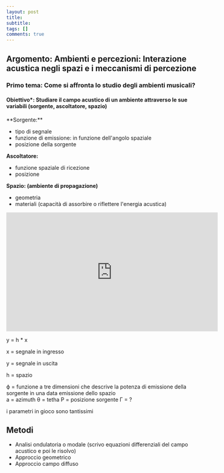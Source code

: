 ```yaml
---
layout: post
title:  
subtitle:  
tags: []
comments: true
---
```

<html>
<head>
<style>
div.a {
  text-align: center;
}
div.b {
  text-align: left;
}
div.c {
  text-align: right;
}
div.d {
  text-align: justify;
}
</style>
</head>
<body>

<div class="b">
<h2><b>Argomento</b>: Ambienti e percezioni: Interazione acustica negli spazi e i meccanismi di percezione</h2>
<h3><b>Primo tema</b>: Come si affronta lo studio degli ambienti musicali?</h2>
<h4><b>Obiettivo*</b>: Studiare il campo acustico di un ambiente attraverso le sue variabili (sorgente, ascoltatore, spazio)</h4>
</div>
</body>
</html>
**Sorgente:**

- tipo di segnale
- funzione di emissione: in funzione dell'angolo spaziale
- posizione della sorgente


**Ascoltatore:**

- funzione spaziale di ricezione
- posizione


**Spazio: (ambiente di propagazione)**

- geometria
- materiali (capacità di assorbire o riflettere l'energia acustica)


<iframe width="560" height="315" align="center"
src="https://www.youtube.com/embed/lLUcOFwZvyY" title="YouTube video player" frameborder="0" allow="accelerometer; autoplay; clipboard-write; encrypted-media; gyroscope; picture-in-picture" allowfullscreen></iframe>

y = h * x

x = segnale in ingresso

y = segnale in uscita

h = spazio


ϕ = funzione a tre dimensioni che descrive la potenza di emissione della sorgente in una data emissione dello spazio  
a = azimuth
θ = tetha
P = posizione sorgente
Γ = ?



i parametri in gioco sono tantissimi


## Metodi

- Analisi ondulatoria o modale (scrivo equazioni differenziali del campo acustico e poi le risolvo)
- Approccio geometrico
- Approccio campo diffuso
